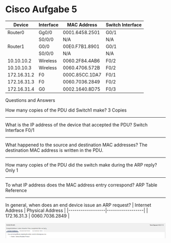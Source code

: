 # Cisco Aufgabe 5


| Device       | Interface  | MAC Address    | Switch Interface |
|--------------|------------|----------------|------------------|
| Router0      | Gg0/0      | 0001.6458.2501 | G0/1             |
|              | S0/0/0     | N/A            | N/A              |
| Router1      | G0/0       | 00E0.F7B1.8901 | G0/1             |
|              | S0/0/0     | N/A            | N/A              |
| 10.10.10.2   | Wireless   | 0060.2F84.4AB6 | F0/2             |
| 10.10.10.3   | Wireless   | 0060.4706.572B | F0/2             |
| 172.16.31.2  | F0         | 000C.85CC.1DA7 | F0/1             |
| 172.16.31.3  | F0         | 0060.7036.2849 | F0/2             |
| 172.16.31.4  | G0         | 0002.1640.8D75 | F0/3             |


Questions and Answers

How many copies of the PDU did Switch1 make?
3 Copies  

---


What is the IP address of the device that accepted the PDU?
Switch Interface F0/1

---

What happened to the source and destination MAC addresses?
The destination MAC address is written in the PDU.  

---

How many copies of the PDU did the switch make during the ARP reply?
Only 1 

---

To what IP address does the MAC address entry correspond?
ARP Table Reference 

---

In general, when does an end device issue an ARP request?
| Internet Address | Physical Address  |
|------------------|------------------|
| 172.16.31.3      | 0060.7036.2849    |

![](Screenshot_1.png)